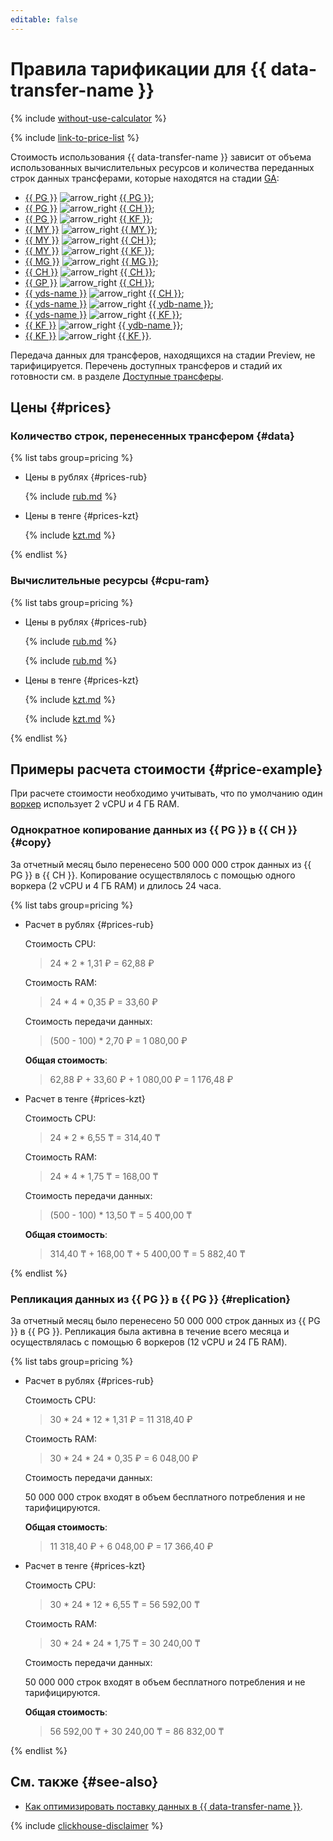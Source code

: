 ```yaml
---
editable: false
---
```


# Правила тарификации для {{ data-transfer-name }}



{% include [without-use-calculator](../_includes/pricing/without-use-calculator.md) %}

{% include [link-to-price-list](../_includes/pricing/link-to-price-list.md) %}

Стоимость использования {{ data-transfer-name }} зависит от объема использованных вычислительных ресурсов и количества переданных строк данных трансферами, которые находятся на стадии [GA](../overview/concepts/launch-stages.md): 

* [{{ PG }}](operations/endpoint/source/postgresql.md) ![arrow_right](../_assets/console-icons/arrow-right.svg) [{{ PG }}](operations/endpoint/target/postgresql.md);
* [{{ PG }}](operations/endpoint/source/postgresql.md) ![arrow_right](../_assets/console-icons/arrow-right.svg) [{{ CH }}](operations/endpoint/target/clickhouse.md);
* [{{ PG }}](operations/endpoint/source/postgresql.md) ![arrow_right](../_assets/console-icons/arrow-right.svg) [{{ KF }}](operations/endpoint/target/kafka.md);
* [{{ MY }}](operations/endpoint/source/mysql.md) ![arrow_right](../_assets/console-icons/arrow-right.svg) [{{ MY }}](operations/endpoint/target/mysql.md);
* [{{ MY }}](operations/endpoint/source/mysql.md) ![arrow_right](../_assets/console-icons/arrow-right.svg) [{{ CH }}](operations/endpoint/target/clickhouse.md);
* [{{ MY }}](operations/endpoint/source/mysql.md) ![arrow_right](../_assets/console-icons/arrow-right.svg) [{{ KF }}](operations/endpoint/target/kafka.md);
* [{{ MG }}](operations/endpoint/source/mongodb.md) ![arrow_right](../_assets/console-icons/arrow-right.svg) [{{ MG }}](operations/endpoint/target/mongodb.md);
* [{{ CH }}](operations/endpoint/source/clickhouse.md) ![arrow_right](../_assets/console-icons/arrow-right.svg) [{{ CH }}](operations/endpoint/target/clickhouse.md);
* [{{ GP }}](operations/endpoint/source/greenplum.md) ![arrow_right](../_assets/console-icons/arrow-right.svg) [{{ CH }}](operations/endpoint/target/clickhouse.md);
* [{{ yds-name }}](operations/endpoint/source/data-streams.md) ![arrow_right](../_assets/console-icons/arrow-right.svg) [{{ CH }}](operations/endpoint/target/clickhouse.md);
* [{{ yds-name }}](operations/endpoint/source/data-streams.md) ![arrow_right](../_assets/console-icons/arrow-right.svg) [{{ ydb-name }}](operations/endpoint/target/yandex-database.md);
* [{{ yds-name }}](operations/endpoint/source/data-streams.md) ![arrow_right](../_assets/console-icons/arrow-right.svg) [{{ KF }}](operations/endpoint/target/kafka.md);
* [{{ KF }}](operations/endpoint/source/kafka.md) ![arrow_right](../_assets/console-icons/arrow-right.svg) [{{ ydb-name }}](operations/endpoint/target/yandex-database.md);
* [{{ KF }}](operations/endpoint/source/kafka.md) ![arrow_right](../_assets/console-icons/arrow-right.svg) [{{ KF }}](operations/endpoint/target/kafka.md).


Передача данных для трансферов, находящихся на стадии Preview, не тарифицируется. Перечень доступных трансферов и стадий их готовности см. в разделе [Доступные трансферы](transfer-matrix.md).

## Цены {#prices}

### Количество строк, перенесенных трансфером {#data}


{% list tabs group=pricing %}

- Цены в рублях {#prices-rub}

  {% include [rub.md](../_pricing/data-transfer/rub.md) %}

- Цены в тенге {#prices-kzt}

  {% include [kzt.md](../_pricing/data-transfer/kzt.md) %}

{% endlist %}



### Вычислительные ресурсы {#cpu-ram}


{% list tabs group=pricing %}

- Цены в рублях {#prices-rub}

  {% include [rub.md](../_pricing/data-transfer/rub-cpu.md) %}

  {% include [rub.md](../_pricing/data-transfer/rub-ram.md) %}

- Цены в тенге {#prices-kzt}

  {% include [kzt.md](../_pricing/data-transfer/kzt-cpu.md) %}

  {% include [kzt.md](../_pricing/data-transfer/kzt-ram.md) %}

{% endlist %}



## Примеры расчета стоимости {#price-example}

При расчете стоимости необходимо учитывать, что по умолчанию один [воркер](concepts/index.md#worker) использует 2 vCPU и 4 ГБ RAM.

### Однократное копирование данных из {{ PG }} в {{ CH }} {#copy}

За отчетный месяц было перенесено 500 000 000 строк данных из {{ PG }} в {{ CH }}. Копирование осуществлялось с помощью одного воркера (2 vCPU и 4 ГБ RAM) и длилось 24 часа.


{% list tabs group=pricing %}

- Расчет в рублях {#prices-rub}

  Стоимость CPU:

  > 24 * 2 * 1,31 ₽ = 62,88 ₽

  Стоимость RAM:

  > 24 * 4 * 0,35 ₽ = 33,60 ₽

  Стоимость передачи данных:

  > (500 - 100) * 2,70 ₽ = 1 080,00 ₽

  **Общая стоимость**:

  > 62,88 ₽ + 33,60 ₽ + 1 080,00 ₽ = 1 176,48 ₽

- Расчет в тенге {#prices-kzt}

  Стоимость CPU:

  > 24 * 2 * 6,55 ₸ = 314,40 ₸

  Стоимость RAM:

  > 24 * 4 * 1,75 ₸ = 168,00 ₸

  Стоимость передачи данных:

  > (500 - 100) * 13,50 ₸ = 5 400,00 ₸

  **Общая стоимость**:

  > 314,40 ₸ + 168,00 ₸ + 5 400,00 ₸ = 5 882,40 ₸

{% endlist %}



### Репликация данных из {{ PG }} в {{ PG }} {#replication}

За отчетный месяц было перенесено 50 000 000 строк данных из {{ PG }} в {{ PG }}. Репликация была активна в течение всего месяца и осуществлялась с помощью 6 воркеров (12 vCPU и 24 ГБ RAM).


{% list tabs group=pricing %}

- Расчет в рублях {#prices-rub}

  Стоимость CPU:

  > 30 * 24 * 12 * 1,31 ₽ = 11 318,40 ₽

  Стоимость RAM:

  > 30 * 24 * 24 * 0,35 ₽ = 6 048,00 ₽

  Стоимость передачи данных:

  50 000 000 строк входят в объем бесплатного потребления и не тарифицируются.

  **Общая стоимость**:

  > 11 318,40 ₽ + 6 048,00 ₽ = 17 366,40 ₽

- Расчет в тенге {#prices-kzt}

  Стоимость CPU:

  > 30 * 24 * 12 * 6,55 ₸ = 56 592,00 ₸

  Стоимость RAM:

  > 30 * 24 * 24 * 1,75 ₸ = 30 240,00 ₸

  Стоимость передачи данных:

  50 000 000 строк входят в объем бесплатного потребления и не тарифицируются.

  **Общая стоимость**:

  > 56 592,00 ₸ + 30 240,00 ₸ = 86 832,00 ₸

{% endlist %}



## См. также {#see-also}

* [Как оптимизировать поставку данных в {{ data-transfer-name }}](https://www.youtube.com/watch?v=1BJ9YEASOeU).

{% include [clickhouse-disclaimer](../_includes/clickhouse-disclaimer.md) %}